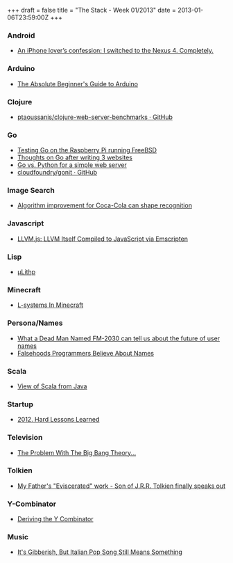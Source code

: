 +++
draft = false
title = "The Stack - Week 01/2013"
date = 2013-01-06T23:59:00Z
+++



### Android

 - [An iPhone lover’s confession: I switched to the Nexus 4. Completely.][aniphoneloversconfessioniswitchedtothenexus4completely24100net]

[aniphoneloversconfessioniswitchedtothenexus4completely24100net]: http://www.24100.net/2013/01/an-iphone-lovers-confession-i-switched-to-the-nexus-4-completely/


### Arduino

 - [The Absolute Beginner's Guide to Arduino][theabsolutebeginnersguidetoarduino]

[theabsolutebeginnersguidetoarduino]: http://forefront.io/a/beginners-guide-to-arduino


### Clojure

 - [ptaoussanis/clojure-web-server-benchmarks · GitHub][ptaoussanisclojurewebserverbenchmarksgithub]

[ptaoussanisclojurewebserverbenchmarksgithub]: https://github.com/ptaoussanis/clojure-web-server-benchmarks


### Go

 - [Testing Go on the Raspberry Pi running FreeBSD][testinggoontheraspberrypirunningfreebsd]
 - [Thoughts on Go after writing 3 websites][thoughtsongoafterwriting3websites]
 - [Go vs. Python for a simple web server][govspythonforasimplewebserver]
 - [cloudfoundry/gonit · GitHub][cloudfoundrygonitgithub]

[testinggoontheraspberrypirunningfreebsd]: http://news.ycombinator.com/item?id=4989170
[thoughtsongoafterwriting3websites]: http://blog.kowalczyk.info/article/uvw2/Thoughts-on-Go-after-writing-3-websites.html
[govspythonforasimplewebserver]: http://news.ycombinator.com/item?id=4997412
[cloudfoundrygonitgithub]: https://github.com/cloudfoundry/gonit


### Image Search

 - [Algorithm improvement for Coca-Cola can shape recognition][calgorithmimprovementforcocacolacanshaperecognitionstackoverflow]

[calgorithmimprovementforcocacolacanshaperecognitionstackoverflow]: http://stackoverflow.com/questions/10168686/algorithm-improvement-for-coca-cola-can-shape-recognition#


### Javascript

 - [LLVM.js: LLVM Itself Compiled to JavaScript via Emscripten][llvmjsllvmitselfcompiledtojavascriptviaemscriptenbadassjavascript]

[llvmjsllvmitselfcompiledtojavascriptviaemscriptenbadassjavascript]: http://badassjs.com/post/39573969361/llvm-js-llvm-itself-compiled-to-javascript-via


### Lisp

 - [μLithp][lithp]

[lithp]: http://fogus.github.com/ulithp/


### Minecraft

 - [L-systems In Minecraft][lsystemsinminecraftdullahansoftware]

[lsystemsinminecraftdullahansoftware]: http://dullahansoftware.wordpress.com/2013/01/05/l-systems-in-minecraft/


### Persona/Names

 - [What a Dead Man Named FM-2030 can tell us about the future of user names][whatadeadmannamedfm2030cantellusaboutthefutureofusernames]
 - [Falsehoods Programmers Believe About Names][falsehoodsprogrammersbelieveaboutnameskalzumeussoftware]

[whatadeadmannamedfm2030cantellusaboutthefutureofusernames]: http://news.ycombinator.com/item?id=4997280
[falsehoodsprogrammersbelieveaboutnameskalzumeussoftware]: http://www.kalzumeus.com/2010/06/17/falsehoods-programmers-believe-about-names/


### Scala

 - [View of Scala from Java][viewofscalafromjava]

[viewofscalafromjava]: http://news.ycombinator.com/item?id=5006350


### Startup

 - [2012. Hard Lessons Learned][2012hardlessonslearnedbenmilne]

[2012hardlessonslearnedbenmilne]: http://www.benmilne.com/2012-hard-lessons-learned/


### Television

 - [The Problem With The Big Bang Theory...][shoutingintothevoidtheproblemwiththebigbangtheory]

[shoutingintothevoidtheproblemwiththebigbangtheory]: http://butmyopinionisright.tumblr.com/post/31079561065/the-problem-with-the-big-bang-theory


### Tolkien

 - [My Father's "Eviscerated" work - Son of J.R.R. Tolkien finally speaks out][myfathersevisceratedworksonofjrrtolkienfinallyspeaksout]

[myfathersevisceratedworksonofjrrtolkienfinallyspeaksout]: http://news.ycombinator.com/item?id=5014392


### Y-Combinator

 - [Deriving the Y Combinator][threelittlebirdsderivingtheycombinator]

[threelittlebirdsderivingtheycombinator]: http://news.ycombinator.com/item?id=5005685

### Music

 - [It's Gibberish, But Italian Pop Song Still Means Something][itsgibberishbutitalianpopsongstillmeanssomething]

[itsgibberishbutitalianpopsongstillmeanssomething]: http://news.ycombinator.com/item?id=5009984